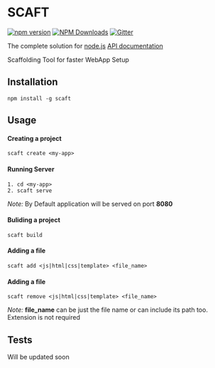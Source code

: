 SCAFT
=========

[![npm version](https://badge.fury.io/js/scaft.svg)](https://badge.fury.io/js/scaft)
[![NPM Downloads](https://img.shields.io/npm/dm/scaft.svg?style=flat)](https://www.npmjs.org/package/scaft)
[![Gitter](https://badges.gitter.im/gourava29/scaft.svg)](https://gitter.im/gourava29/scaft?utm_source=badge&utm_medium=badge&utm_campaign=pr-badge)

  The complete solution for [node.js](http://nodejs.org) [API documentation](https://github.com/gourava29/scaft/)

Scaffolding Tool for faster WebApp Setup

## Installation

  `npm install -g scaft`

## Usage
	
#### Creating a project
	scaft create <my-app>
	
#### Running Server
	1. cd <my-app>
	2. scaft serve
*Note:*	By Default application will be served on port **8080**


#### Buliding a project
	scaft build

#### Adding a file
	scaft add <js|html|css|template> <file_name>

#### Adding a file
	scaft remove <js|html|css|template> <file_name>


*Note:*	**file_name** can be just the file name or can include its path too. Extension is not required		

## Tests

  Will be updated soon